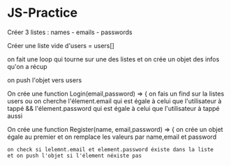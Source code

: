 # JS-Practice
Créer 3 listes : names - emails - passwords

Créer une liste vide d'users = users[]

on fait une loop qui tourne sur une des listes et on crée un objet
des infos qu'on a récup

on push l'objet vers users

On crée une function Login(email,password) => {
    on fais un find sur la listes users ou on cherche l'élement.email
    qui est égale à celui que l'utilisateur à tappé
    && l'élement.password qui est égale à celui que l'utilisateur 
    à tappé aussi

On crée une function Register(name, email,password) => {
    on crée un objet égale au premier et on remplace les valeurs par name,email
    et password

    on check si lelemnt.email et element.password éxiste dans la liste
    et on push l'objet si l'élement néxiste pas
